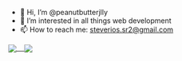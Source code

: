 - 👋 Hi, I’m @peanutbutterjlly
- 👀 I’m interested in all things web development
- 📫 How to reach me: steverios.sr2@gmail.com

<a href="https://github.com/anuraghazra/github-readme-stats">
<!--   <img align="center" src="https://github-readme-stats.vercel.app/api?username=peanutbutterjlly&count_private=true&theme=dracula&hide=stars,prs,issues,contribs" />&nbsp&nbsp&nbsp -->
  <img align="center" src="https://github-readme-stats.vercel.app/api?username=peanutbutterjlly&theme=omni&show_icons=true" />&nbsp&nbsp&nbsp
</a>
<a href="https://github.com/anuraghazra/convoychat">
  <img align="center" src="https://github-readme-stats.vercel.app/api/top-langs/?username=peanutbutterjlly&layout=compact" />
</a>
